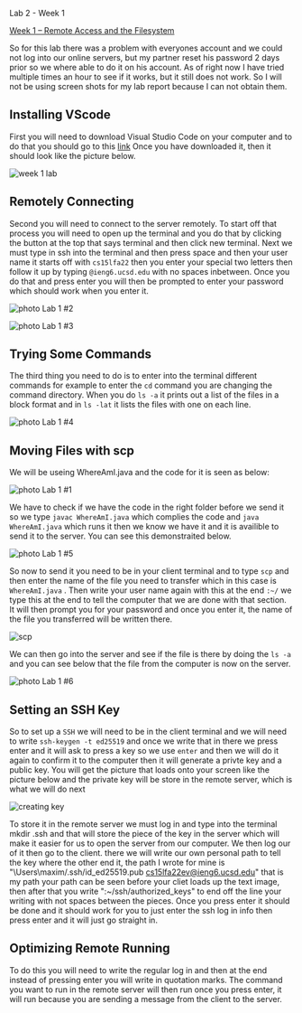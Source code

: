 Lab 2 - Week 1

[Week 1 – Remote Access and the Filesystem](https://ucsd-cse15l-f22.github.io/week/week1/)

So for this lab there was a problem with everyones account and we could not log into our online servers, but my partner reset his password 2 days prior so we where able to do it on his account. As of right now I have tried multiple times an hour to see if it works, but it still does not work. So I will not be using screen shots for my lab report because I can not obtain them.

## Installing VScode
First you will need to download Visual Studio Code on your computer and to do that you should go to this [link](https://code.visualstudio.com/)
Once you have downloaded it, then it should look like the picture below.

![week 1 lab](https://user-images.githubusercontent.com/66755589/193378429-4e348244-e4c5-4c7b-9ab1-0e45f0ea01f7.png)

## Remotely Connecting
Second you will need to connect to the server remotely. To start off that process you will need to open up the terminal and you do that by clicking the button at the top that says terminal and then click new terminal. Next we must type in ssh into the terminal and then press space and then your user name it starts off with `cs15lfa22` then you enter your special two letters then follow it up by typing `@ieng6.ucsd.edu` with no spaces inbetween. Once you do that and press enter you will then be prompted to enter your password which should work when you enter it.

![photo Lab 1 #2](https://user-images.githubusercontent.com/66755589/195947507-d12b8d1d-0f87-4ea8-afa2-5088ca3be87a.png)

![photo Lab 1 #3](https://user-images.githubusercontent.com/66755589/195947627-3b85be8e-f1a1-4812-b076-cfcd6f4ded8f.png)

## Trying Some Commands
The third thing you need to do is to enter into the terminal different commands for example to enter the `cd` command you are changing the command directory. When you do `ls -a` it prints out a list of the files in a block format and in `ls -lat` it lists the files with one on each line.

![photo Lab 1 #4](https://user-images.githubusercontent.com/66755589/195947998-fbe1a69c-67d0-418a-af73-cab3ffc22778.png)

## Moving Files with scp
We will be useing WhereAmI.java and the code for it is seen as below:

![photo Lab 1 #1](https://user-images.githubusercontent.com/66755589/195941854-7c9194c8-c549-482a-a35f-b92de0136435.png)

We have to check if we have the code in the right folder before we send it so we type `javac WhereAmI.java` which complies the code and `java WhereAmI.java` which runs it then we know we have it and it is availible to send it to the server. You can see this demonstraited below.

![photo Lab 1 #5](https://user-images.githubusercontent.com/66755589/195962596-6cf73b4c-8947-4da0-8b10-2539510715ad.png)

So now to send it you need to be in your client terminal and to type `scp` and then enter the name of the file you need to transfer which in this case is `WhereAmI.java` . Then write your user name again with this at the end `:~/` we type this at the end to tell the computer that we are done with that section. It will then prompt you for your password and once you enter it, the name of the file you transferred will be written there.

![scp](https://user-images.githubusercontent.com/66755589/195962697-e4a9ed20-221d-43cf-8bd0-eecc96aeddc5.png)

We can then go into the server and see if the file is there by doing the `ls -a` and you can see below that the file from the computer is now on the server.

![photo Lab 1 #6](https://user-images.githubusercontent.com/66755589/195962755-83e41d80-b9f7-4131-b335-2f7b20c7b65d.png)

## Setting an SSH Key
So to set up a `SSH` we will need to be in the client terminal and we will need to write `ssh-keygen -t ed25519` and once we write that in there we press enter and it will ask to press a key so we use `enter` and then we will do it again to confirm it to the computer then it will generate a privte key and a public key. You will get the picture that loads onto your screen like the picture below and the private key will be store in the remote server, which is what we will do next

![creating key](https://user-images.githubusercontent.com/66755589/195964024-79521b57-a86f-4c47-99ad-b2ea19f4297e.png)

To store it in the remote server we must log in and type into the terminal mkdir .ssh and that will store the piece of the key in the server which will make it easier for us to open the server from our computer. We then log our of it then go to the client. there we will write our own personal path to tell the key where the other end it, the path I wrote for mine is 
"\Users\maxim/.ssh/id_ed25519.pub cs15lfa22ev@ieng6.ucsd.edu" that is my path your path can be seen before your cliet loads up the text image, then after that you write ":~/ssh/authorized_keys" to end off the line your writing with not spaces between the pieces. Once you press enter it should be done and it should work for you to just enter the ssh log in info then press enter and it will just go straight in.

## Optimizing Remote Running
To do this you will need to write the regular log in and then at the end instead of pressing enter you will write in quotation marks. The command you want to run in the remote server will then run once you press enter, it will run because you are sending a message from the client to the server.
